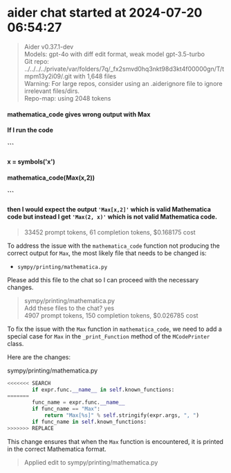 
# aider chat started at 2024-07-20 06:54:27

> Aider v0.37.1-dev  
> Models: gpt-4o with diff edit format, weak model gpt-3.5-turbo  
> Git repo: ../../../../private/var/folders/7q/_fx2smvd0hq3nkt98d3kt4f00000gn/T/tmpm13y2i09/.git with 1,648 files  
> Warning: For large repos, consider using an .aiderignore file to ignore irrelevant files/dirs.  
> Repo-map: using 2048 tokens  

#### mathematica_code gives wrong output with Max  
#### If I run the code  
####   
#### ```  
#### x = symbols('x')  
#### mathematica_code(Max(x,2))  
#### ```  
####   
#### then I would expect the output `'Max[x,2]'` which is valid Mathematica code but instead I get `'Max(2, x)'` which is not valid Mathematica code.  
> 33452 prompt tokens, 61 completion tokens, $0.168175 cost  

To address the issue with the `mathematica_code` function not producing the correct output for `Max`, the most likely file that needs to be changed is:

- `sympy/printing/mathematica.py`

Please add this file to the chat so I can proceed with the necessary changes.

> sympy/printing/mathematica.py  
> Add these files to the chat? yes  
> 4907 prompt tokens, 150 completion tokens, $0.026785 cost  

To fix the issue with the `Max` function in `mathematica_code`, we need to add a special case for `Max` in the `_print_Function` method of the `MCodePrinter` class.

Here are the changes:

sympy/printing/mathematica.py
```python
<<<<<<< SEARCH
        if expr.func.__name__ in self.known_functions:
=======
        func_name = expr.func.__name__
        if func_name == "Max":
            return "Max[%s]" % self.stringify(expr.args, ", ")
        if func_name in self.known_functions:
>>>>>>> REPLACE
```

This change ensures that when the `Max` function is encountered, it is printed in the correct Mathematica format.

> Applied edit to sympy/printing/mathematica.py  
